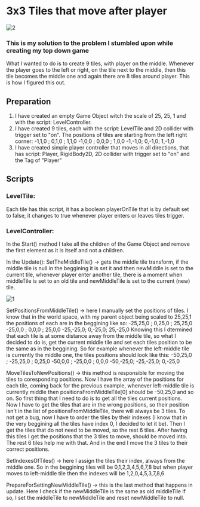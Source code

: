 # 3x3 Tiles that move after player

![2](https://user-images.githubusercontent.com/44843822/196753270-1497d567-4167-42d1-8288-1b89e9c45813.png)

### This is my solution to the problem I stumbled upon while creating my top down game
What I wanted to do is to create 9 tiles, with player on the middle. Whenever the player goes to the left or right, on the tile next to the middle, then this tile becomes the middle one and again there are 8 tiles around player. This is how I figured this out.

## Preparation
1) I have created an empty Game Object witch the scale of 25, 25, 1 and with the script: LevelController.
2) I have created 9 tiles, each with the script: LevelTile and 2D collider with trigger set to "on". The positions of tiles are starting from the left right corner: 
  -1,1,0 ; 0,1,0 ; 1,1,0
  -1,0,0 ; 0,0,0 ; 1,0,0
  -1,-1,0; 0,-1,0; 1,-1,0
3) I have created simple player controller that moves in all directions, that has script: Player, RigidBody2D, 2D collider with trigger set to "on" and the Tag of "Player"

## Scripts
### LevelTile:
Each tile has this script, it has a boolean playerOnTile that is by default set to false, it changes to true whenever player enters or leaves tiles trigger.

### LevelController:
In the Start() method I take all the children of the Game Object and remove the first element as it is itself and not a children.

In the Update():
SetTheMiddleTile() -> gets the middle tile transform, if the middle tile is null in the beggining it is set it and then newMiddle is set to the current tile, whenever player enter another tile, there is a moment when middleTile is set to an old tile and newMiddleTile is set to the current (new) tile.
  
![1](https://user-images.githubusercontent.com/44843822/196749345-429c70ed-a103-469c-b516-edba3b5502bc.png)

SetPositionsFromMiddleTile() -> here I manually set the positions of tiles. I know that in the world space, with my parent object being scaled to 25,25,1 the positions of each are in the beggining like so:
  -25,25,0 ; 0,25,0 ; 25,25,0
  -25,0,0  ; 0,0,0  ; 25,0,0
  -25,-25,0; 0,-25,0; 25,-25,0
Knowing this I dtermined that each tile is at some distance away from the middle tile, so what I decided to do is, get the current middle tile and set each tiles position to be the same as in the beggining. So for example whenever the left-middle tile is currently the middle one, the tiles positions should look like this:
  -50,25,0 ; -25,25,0 ; 0,25,0
  -50,0,0  ; -25,0,0  ; 0,0,0
  -50,-25,0; -25,-25,0; 0,-25,0
  
MoveTilesToNewPositions() -> this method is responsible for moving the tiles to coresponding positions. Now I have the array of the positions for each tile, coming back for the previous example, whenever left-middle tile is currently middle then positionsFromMiddleTile[0] should be -50,25,0 and so on. So first thing that I need to do is to get all the tiles current positions. Now I have to get the tiles that are in the wrong positions, so their position isn't in the list of positionsFromMiddleTile, there will always be 3 tiles. To not get a bug, now I have to order the tiles by their indexes (I know that in the very beggining all the tiles have index 0, I decided to let it be). Then I get the tiles that do not need to be moved, so the rest 6 tiles. After having this tiles I get the positions that the 3 tiles to move, should be moved into. The rest 6 tiles help me with that. And in the end I move the 3 tiles to their correct positions.

SetIndexesOfTiles() -> here I assign the tiles their index, always from the middle one. So in the beggining tiles will be 0,1,2,3,4,5,6,7,8 but when player moves to left-middle tile then the indexes will be 1,2,0,4,5,3,7,8,6

PrepareForSettingNewMiddleTile() -> this is the last method that happens in update. Here I check if the newMiddleTile is the same as old middleTile if so, I set the middleTile to newMiddleTile and reset newMiddleTile to null.
